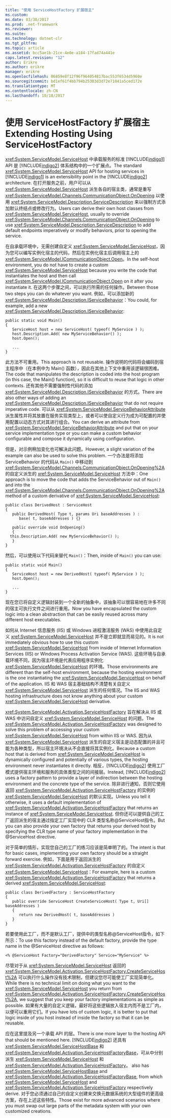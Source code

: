 ```yaml
---
title: "使用 ServiceHostFactory 扩展宿主"
ms.custom: 
ms.date: 03/30/2017
ms.prod: .net-framework
ms.reviewer: 
ms.suite: 
ms.technology: dotnet-clr
ms.tgt_pltfrm: 
ms.topic: article
ms.assetid: bcc5ae1b-21ce-4e0e-a184-17fad74a441e
caps.latest.revision: "12"
author: Erikre
ms.author: erikre
manager: erikre
ms.openlocfilehash: 06859e8f12f96f964054817bac553f6534d5960e
ms.sourcegitcommit: bd1ef61f4bb794b25383d3d72e71041a5ced172e
ms.translationtype: MT
ms.contentlocale: zh-CN
ms.lasthandoff: 10/18/2017
---
```

# <a name="extending-hosting-using-servicehostfactory"></a><span data-ttu-id="72bc2-102">使用 ServiceHostFactory 扩展宿主</span><span class="sxs-lookup"><span data-stu-id="72bc2-102">Extending Hosting Using ServiceHostFactory</span></span>
<span data-ttu-id="72bc2-103"><xref:System.ServiceModel.ServiceHost> 中承载服务的标准 [!INCLUDE[indigo1](../../../../includes/indigo1-md.md)] API 是 [!INCLUDE[indigo2](../../../../includes/indigo2-md.md)] 体系结构中的一个扩展点。</span><span class="sxs-lookup"><span data-stu-id="72bc2-103">The standard <xref:System.ServiceModel.ServiceHost> API for hosting services in [!INCLUDE[indigo1](../../../../includes/indigo1-md.md)] is an extensibility point in the [!INCLUDE[indigo2](../../../../includes/indigo2-md.md)] architecture.</span></span> <span data-ttu-id="72bc2-104">在打开服务之前，用户可以从 <xref:System.ServiceModel.ServiceHost> 派生各自的宿主类，通常是重写 <xref:System.ServiceModel.Channels.CommunicationObject.OnOpening> 以使用 <xref:System.ServiceModel.Description.ServiceDescription> 来以强制方式添加默认终结点或修改行为。</span><span class="sxs-lookup"><span data-stu-id="72bc2-104">Users can derive their own host classes from <xref:System.ServiceModel.ServiceHost>, usually to override <xref:System.ServiceModel.Channels.CommunicationObject.OnOpening> to use <xref:System.ServiceModel.Description.ServiceDescription> to add default endpoints imperatively or modify behaviors, prior to opening the service.</span></span>  
  
 <span data-ttu-id="72bc2-105">在自承载环境中，无需创建自定义 <xref:System.ServiceModel.ServiceHost>，因为您可以编写实例化宿主的代码，然后在实例化宿主后调用宿主上的 <xref:System.ServiceModel.ICommunicationObject.Open>。</span><span class="sxs-lookup"><span data-stu-id="72bc2-105">In the self-host environment, you do not have to create a custom <xref:System.ServiceModel.ServiceHost> because you write the code that instantiates the host and then call <xref:System.ServiceModel.ICommunicationObject.Open> on it after you instantiate it.</span></span> <span data-ttu-id="72bc2-106">在这两个步骤之间，可以执行所需的任何操作。</span><span class="sxs-lookup"><span data-stu-id="72bc2-106">Between those two steps you can do whatever you want.</span></span> <span data-ttu-id="72bc2-107">例如，可以添加新的 <xref:System.ServiceModel.Description.IServiceBehavior>：</span><span class="sxs-lookup"><span data-stu-id="72bc2-107">You could, for example, add a new <xref:System.ServiceModel.Description.IServiceBehavior>:</span></span>  
  
```  
public static void Main()  
{  
   ServiceHost host = new ServiceHost( typeof( MyService ) );  
   host.Description.Add( new MyServiceBehavior() );  
   host.Open();  
  
   ...  
}  
```  
  
 <span data-ttu-id="72bc2-108">此方法不可重用。</span><span class="sxs-lookup"><span data-stu-id="72bc2-108">This approach is not reusable.</span></span> <span data-ttu-id="72bc2-109">操作说明的代码将会编码到宿主程序中（在本例中为 Main() 函数），因此在其他上下文中重用该逻辑很困难。</span><span class="sxs-lookup"><span data-stu-id="72bc2-109">The code that manipulates the description is coded into the host program (in this case, the Main() function), so it is difficult to reuse that logic in other contexts.</span></span> <span data-ttu-id="72bc2-110">还有其他不需要强制性代码的添加 <xref:System.ServiceModel.Description.IServiceBehavior> 的方式。</span><span class="sxs-lookup"><span data-stu-id="72bc2-110">There are also other ways of adding an <xref:System.ServiceModel.Description.IServiceBehavior> that do not require imperative code.</span></span> <span data-ttu-id="72bc2-111">可以从 <xref:System.ServiceModel.ServiceBehaviorAttribute> 派生属性并将其放置在服务实现类型上，或者可以使自定义行为成为可配置的并使用配置以动态方式对其进行组合。</span><span class="sxs-lookup"><span data-stu-id="72bc2-111">You can derive an attribute from <xref:System.ServiceModel.ServiceBehaviorAttribute> and put that on your service implementation type or you can make a custom behavior configurable and compose it dynamically using configuration.</span></span>  
  
 <span data-ttu-id="72bc2-112">但是，对示例稍加变化也可解决此问题。</span><span class="sxs-lookup"><span data-stu-id="72bc2-112">However, a slight variation of the example can also be used to solve this problem.</span></span> <span data-ttu-id="72bc2-113">一个办法是将添加 ServiceBehavior 的代码从 `Main()` 中移动到 <xref:System.ServiceModel.Channels.CommunicationObject.OnOpening%2A> 的自定义派生的 <xref:System.ServiceModel.ServiceHost> 方法中：</span><span class="sxs-lookup"><span data-stu-id="72bc2-113">One approach is to move the code that adds the ServiceBehavior out of `Main()` and into the <xref:System.ServiceModel.Channels.CommunicationObject.OnOpening%2A> method of a custom derivative of <xref:System.ServiceModel.ServiceHost>:</span></span>  
  
```  
public class DerivedHost : ServiceHost  
{  
   public DerivedHost( Type t, params Uri baseAddresses ) :  
      base( t, baseAddresses ) {}  
  
   public override void OnOpening()  
   {  
  this.Description.Add( new MyServiceBehavior() );  
   }  
}  
```  
  
 <span data-ttu-id="72bc2-114">然后，可以使用以下代码来替代 `Main()`：</span><span class="sxs-lookup"><span data-stu-id="72bc2-114">Then, inside of `Main()` you can use:</span></span>  
  
```  
public static void Main()  
{  
   ServiceHost host = new DerivedHost( typeof( MyService ) );  
   host.Open();  
  
   ...  
}  
```  
  
 <span data-ttu-id="72bc2-115">现在您已将自定义逻辑封装到一个全新的抽象中，该抽象可以很容易地在许多不同的宿主可执行文件之间进行重用。</span><span class="sxs-lookup"><span data-stu-id="72bc2-115">Now you have encapsulated the custom logic into a clean abstraction that can be easily reused across many different host executables.</span></span>  
  
 <span data-ttu-id="72bc2-116">如何从 Internet 信息服务 (IIS) 或 Windows 进程激活服务 (WAS) 中使用此自定义 <xref:System.ServiceModel.ServiceHost> 并不是立即就显而易见的。</span><span class="sxs-lookup"><span data-stu-id="72bc2-116">It is not immediately obvious how to use this custom <xref:System.ServiceModel.ServiceHost> from inside of Internet Information Services (IIS) or Windows Process Activation Service (WAS).</span></span> <span data-ttu-id="72bc2-117">这些环境与自承载环境不同，因为宿主环境是代表应用程序实例化 <xref:System.ServiceModel.ServiceHost> 的环境。</span><span class="sxs-lookup"><span data-stu-id="72bc2-117">Those environments are different than the self-host environment, because the hosting environment is the one instantiating the <xref:System.ServiceModel.ServiceHost> on behalf of the application.</span></span> <span data-ttu-id="72bc2-118">IIS 和 WAS 宿主基础结构不清楚有关自定义 <xref:System.ServiceModel.ServiceHost> 派生的任何情况。</span><span class="sxs-lookup"><span data-stu-id="72bc2-118">The IIS and WAS hosting infrastructure does not know anything about your custom <xref:System.ServiceModel.ServiceHost> derivative.</span></span>  
  
 <span data-ttu-id="72bc2-119"><xref:System.ServiceModel.Activation.ServiceHostFactory> 旨在解决从 IIS 或 WAS 中访问自定义 <xref:System.ServiceModel.ServiceHost> 的问题。</span><span class="sxs-lookup"><span data-stu-id="72bc2-119">The <xref:System.ServiceModel.Activation.ServiceHostFactory> was designed to solve this problem of accessing your custom <xref:System.ServiceModel.ServiceHost> from within IIS or WAS.</span></span> <span data-ttu-id="72bc2-120">因为从 <xref:System.ServiceModel.ServiceHost> 派生的自定义宿主是动态配置的并且可能为各种类型，所以宿主环境决从不会直接将其实例化。</span><span class="sxs-lookup"><span data-stu-id="72bc2-120">Because a custom host that is derived from <xref:System.ServiceModel.ServiceHost> is dynamically configured and potentially of various types, the hosting environment never instantiates it directly.</span></span> <span data-ttu-id="72bc2-121">相反，[!INCLUDE[indigo2](../../../../includes/indigo2-md.md)] 使用工厂模式提供宿主环境和服务的具体类型之间的间接层。</span><span class="sxs-lookup"><span data-stu-id="72bc2-121">Instead, [!INCLUDE[indigo2](../../../../includes/indigo2-md.md)] uses a factory pattern to provide a layer of indirection between the hosting environment and the concrete type of the service.</span></span> <span data-ttu-id="72bc2-122">除非进行通知，否则它使用返回 <xref:System.ServiceModel.Activation.ServiceHostFactory> 的实例的 <xref:System.ServiceModel.ServiceHost> 的默认实现。</span><span class="sxs-lookup"><span data-stu-id="72bc2-122">Unless you tell it otherwise, it uses a default implementation of <xref:System.ServiceModel.Activation.ServiceHostFactory> that returns an instance of <xref:System.ServiceModel.ServiceHost>.</span></span> <span data-ttu-id="72bc2-123">但你还可以提供自己的工厂返回派生的宿主通过指定工厂实现中的 CLR 类型名称@ServiceHost指令。</span><span class="sxs-lookup"><span data-stu-id="72bc2-123">But you can also provide your own factory that returns your derived host by specifying the CLR type name of your factory implementation in the @ServiceHost directive.</span></span>  
  
 <span data-ttu-id="72bc2-124">对于简单的情形，实现您自己的工厂的练习应该是简单明了的。</span><span class="sxs-lookup"><span data-stu-id="72bc2-124">The intent is that for basic cases, implementing your own factory should be a straight forward exercise.</span></span> <span data-ttu-id="72bc2-125">例如，下面是用于返回派生的 <xref:System.ServiceModel.Activation.ServiceHostFactory> 的自定义 <xref:System.ServiceModel.ServiceHost>：</span><span class="sxs-lookup"><span data-stu-id="72bc2-125">For example, here is a custom <xref:System.ServiceModel.Activation.ServiceHostFactory> that returns a derived <xref:System.ServiceModel.ServiceHost>:</span></span>  
  
```  
public class DerivedFactory : ServiceHostFactory  
{  
   public override ServiceHost CreateServiceHost( Type t, Uri[] baseAddresses )  
   {  
      return new DerivedHost( t, baseAddresses )  
   }  
}  
```  
  
 <span data-ttu-id="72bc2-126">若要使用此工厂，而不是默认工厂，提供中的类型名称@ServiceHost指令，如下所示：</span><span class="sxs-lookup"><span data-stu-id="72bc2-126">To use this factory instead of the default factory, provide the type name in the @ServiceHost directive as follows:</span></span>  
  
```  
<% @ServiceHost Factory="DerivedFactory" Service="MyService" %>  
```  
  
 <span data-ttu-id="72bc2-127">尽管对于从 <xref:System.ServiceModel.ServiceHost> 返回的 <xref:System.ServiceModel.Activation.ServiceHostFactory.CreateServiceHost%2A> 可以执行什么操作没有技术限制，但建议您尽可能使工厂实现简单化。</span><span class="sxs-lookup"><span data-stu-id="72bc2-127">While there is no technical limit on doing what you want to the <xref:System.ServiceModel.ServiceHost> you return from <xref:System.ServiceModel.Activation.ServiceHostFactory.CreateServiceHost%2A>, we suggest that you keep your factory implementations as simple as possible.</span></span> <span data-ttu-id="72bc2-128">如果有大量的自定义逻辑，最好将这些逻辑放入宿主内而不是工厂内，以便可以重用它们。</span><span class="sxs-lookup"><span data-stu-id="72bc2-128">If you have lots of custom logic, it is better to put that logic inside of you host instead of inside the factory so that it can be reusable.</span></span>  
  
 <span data-ttu-id="72bc2-129">应在这里提及另一个承载 API 的层。</span><span class="sxs-lookup"><span data-stu-id="72bc2-129">There is one more layer to the hosting API that should be mentioned here.</span></span> [!INCLUDE[indigo2](../../../../includes/indigo2-md.md)]<span data-ttu-id="72bc2-130"> 还具有 <xref:System.ServiceModel.ServiceHostBase> 和 <xref:System.ServiceModel.Activation.ServiceHostFactoryBase>，可从中分别派生 <xref:System.ServiceModel.ServiceHost> 和 <xref:System.ServiceModel.Activation.ServiceHostFactory>。</span><span class="sxs-lookup"><span data-stu-id="72bc2-130"> also has <xref:System.ServiceModel.ServiceHostBase> and <xref:System.ServiceModel.Activation.ServiceHostFactoryBase>, from which <xref:System.ServiceModel.ServiceHost> and <xref:System.ServiceModel.Activation.ServiceHostFactory> respectively derive.</span></span> <span data-ttu-id="72bc2-131">对于您必须通过自己的自定义创建来交换元数据系统的大型组件的更高级方案，存在上述这些特性。</span><span class="sxs-lookup"><span data-stu-id="72bc2-131">Those exist for more advanced scenarios where you must swap out large parts of the metadata system with your own customized creations.</span></span>
